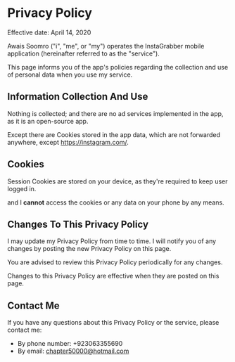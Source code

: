 # Privacy Policy

Effective date: April 14, 2020

Awais Soomro ("i", "me", or "my") operates the InstaGrabber mobile application (hereinafter referred to as the "service").

This page informs you of the app's policies regarding the collection and use of personal data when you use my service.

## Information Collection And Use

Nothing is collected; and there are no ad services implemented in the app, as it is an open-source app.

Except there are Cookies stored in the app data, which are not forwarded anywhere, except https://instagram.com/.

## Cookies
Session Cookies are stored on your device, as they're required to keep user logged in.

and I **cannot** access the cookies or any data on your phone by any means.

## Changes To This Privacy Policy

I may update my Privacy Policy from time to time. I will notify you of any changes by posting the new Privacy Policy on this page.

You are advised to review this Privacy Policy periodically for any changes.

Changes to this Privacy Policy are effective when they are posted on this page.


## Contact Me

If you have any questions about this Privacy Policy or the service, please contact me:

*   By phone number: +923063355690
*   By email: chapter50000@hotmail.com
